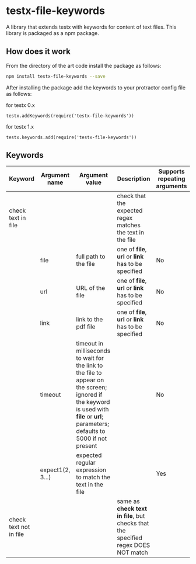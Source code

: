 testx-file-keywords
=====

A library that extends testx with keywords for content of text files. This library is packaged as a npm package.

## How does it work
From the directory of the art code install the package as follows:
```sh
npm install testx-file-keywords --save
```

After installing the package add the keywords to your protractor config file as follows:

for testx 0.x
```
testx.addKeywords(require('testx-file-keywords'))
```
for testx 1.x
```
testx.keywords.add(require('testx-file-keywords'))
```

## Keywords

| Keyword                | Argument name | Argument value  | Description | Supports repeating arguments |
| ---------------------- | ------------- | --------------- |------------ | ---------------------------- |
| check text in file     |               |                 | check that the expected regex matches the text in the file |  |
|                        | file          | full path to the file |one of **file**, **url** or **link** has to be specified| No |
|                        | url           | URL of the file |one of **file**, **url** or **link** has to be specified| No |
|                        | link          | link to the pdf file |one of **file**, **url** or **link** has to be specified| No |
|                        | timeout       | timeout in milliseconds to wait for the link to the file to appear on the screen; ignored if the keyword is used with **file** or **url**;  parameters; defaults to 5000 if not present || No |
|                        | expect1(2, 3...) | expected regular expression to match the text in the file || Yes |
| check text not in file |               |                 | same as **check text in file**, but checks that the specified regex DOES NOT match |  |
